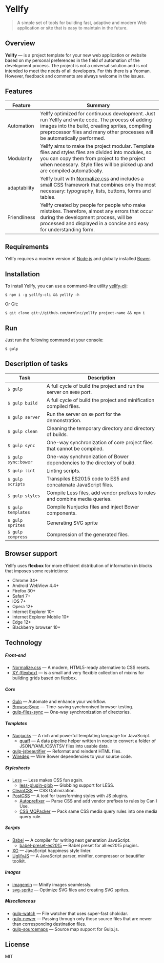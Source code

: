 # Yellfy

> A simple set of tools for building fast, adaptive and modern Web application or site that is easy to maintain in the future.

## Overview

**Yellfy** — is a project template for your new web application or website based on my personal preferences in the field of automation of the development process. The project is not a universal solution and is not intended to meet the needs of all developers. For this there is a Yeoman. However, feedback and comments are always welcome in the issues.

## Features

| Feature      | Summary                                                                                                                                                                                                                                |
|--------------|----------------------------------------------------------------------------------------------------------------------------------------------------------------------------------------------------------------------------------------|
| Automation   | Yellfy optimized for continuous development. Just run Yellfy and write code. The process of adding images into the build, creating sprites, compiling preprocessor files and many other processes will be automatically performed.     |
| Modularity   | Yellfy aims to make the project modular. Template files and styles files are divided into modules, so you can copy them from project to the project when necessary. Style files will be picked up and are compiled automatically.      |
| adaptability | Yellfy built with [Normalize.css](http://necolas.github.io/normalize.css/) and includes a small CSS framework that combines only the most necessary: typography, lists, buttons, forms and tables.                                     |
| Friendliness | Yellfy created by people for people who make mistakes. Therefore, almost any errors that occur during the development process, will be processed and displayed in a concise and easy for understanding form.                           |

## Requirements

Yellfy requires a modern version of [Node.js](http://nodejs.org/) and globally installed [Bower](http://bower.io/).

## Installation

To install Yellfy, you can use a command-line utility [yellfy-cli](https://www.npmjs.com/package/yellfy-cli):

```shell
$ npm i -g yellfy-cli && yellfy -h
```

Or Git:

```shell
$ git clone git://github.com/mrmlnc/yellfy project-name && npm i
```

## Run

Just run the following command at your console:

```shell
$ gulp
```

## Description of tasks

| Task                | Description                                                                 |
|---------------------|-----------------------------------------------------------------------------|
| `$ gulp`            | A full cycle of build the project and run the server on `8000` port.        |
| `$ gulp build`      | A full cycle of build the project and minification compiled files.          |
| `$ gulp server`     | Run the server on `80` port for the demonstration.                          |
| `$ gulp clean`      | Cleaning the temporary directory and directory of builds.                   |
| `$ gulp sync`       | One-way synchronization of core project files that cannot be compiled.      |
| `$ gulp sync:bower` | One-way synchronization of Bower dependencies to the directory of build.    |
| `$ gulp lint`       | Linting scripts.                                                            |
| `$ gulp scripts`    | Transpiles ES2015 code to ES5 and concatenate JavaScript files.             |
| `$ gulp styles`     | Compile Less files, add vendor prefixes to rules and combine media queries. |
| `$ gulp templates`  | Compile Nunjucks files and inject Bower components.                         |
| `$ gulp sprites`    | Generating SVG sprite                                                       |
| `$ gulp compress`   | Compression of the generated files.                                         |

## Browser support

Yellfy uses **flexbox** for more efficient distribution of information in blocks that imposes some restrictions:

  * Chrome 34+
  * Android WebView 4.4+
  * Firefox 30+
  * Safari 7+
  * iOS 7+
  * Opera 12+
  * Internet Explorer 10+
  * Internet Explorer Mobile 10+
  * Edge 12+
  * Blackberry browser 10+

## Technology

##### Front-end

  * [Normalize.css](http://necolas.github.io/normalize.css) — A modern, HTML5-ready alternative to CSS resets.
  * [XY (flexbox)](https://github.com/mrmlnc/xy-flexbox) — is a small and very flexible collection of mixins for building grids based on flexbox.

##### Core

  * [Gulp](http://gulpjs.com) — Automate and enhance your workflow.
  * [BrowserSync](https://www.browsersync.io) — Time-saving synchronised browser testing.
  * [gulp-files-sync](https://www.npmjs.com/package/gulp-files-sync) — One-way synchronization of directories.

##### Templates

  * [Nunjucks](https://mozilla.github.io/nunjucks) — A rich and powerful templating language for JavaScript.
    * [quaff](https://www.npmjs.com/package/quaff) — A data pipeline helper written in node to convert a folder of JSON/YAML/CSV/TSV files into usable data.
  * [gulp-jsbeautifier](https://www.npmjs.com/package/gulp-jsbeautifier) — Reformat and reindent HTML files.
  * [Wiredep](https://www.npmjs.com/package/wiredep) — Wire Bower dependencies to your source code.

##### Stylesheets

  * [Less](http://lesscss.org) — Less makes CSS fun again.
    * [less-plugin-glob](https://www.npmjs.com/package/less-plugin-glob) — Globbing support for LESS.
  * [CleanCSS](https://www.npmjs.com/package/clean-css) — CSS Optimization.
  * [PostCSS](https://www.npmjs.com/package/postcss) — A tool for transforming styles with JS plugins.
    * [Autoprefixer](https://www.npmjs.com/package/autoprefixer) — Parse CSS and add vendor prefixes to rules by Can I Use.
    * [CSS MQPacker](https://www.npmjs.com/package/css-mqpacker) — Pack same CSS media query rules into one media query rule.

##### Scripts

  * [Babel](https://babeljs.io/) — A compiler for writing next generation JavaScript.
    * [babel-preset-es2015](https://www.npmjs.com/package/babel-preset-es2015) — Babel preset for all es2015 plugins.
  * [XO](https://www.npmjs.com/package/xo) — JavaScript happiness style linter.
  * [UglifyJS](https://www.npmjs.com/package/uglify-js) — A JavaScript parser, minifier, compressor or beautifier toolkit.

##### Images

  * [imagemin](https://www.npmjs.com/package/imagemin) — Minify images seamlessly.
  * [svg-sprite](https://www.npmjs.com/package/svg-sprite) — Optimize SVG files and creating SVG sprites.

##### Miscellaneous

  * [gulp-watch](https://www.npmjs.com/package/gulp-watch) — File watcher that uses super-fast chokidar.
  * [gulp-newer](https://www.npmjs.com/package/gulp-newer) — Passing through only those source files that are newer than corresponding destination files.
  * [gulp-sourcemaps](https://www.npmjs.com/package/gulp-sourcemaps) — Source map support for Gulp.js.

## License

MIT
